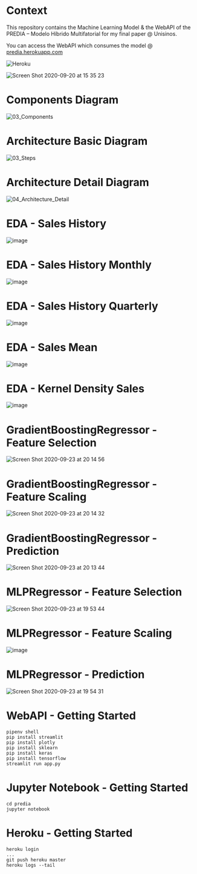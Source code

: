 # Context

This repository contains the Machine Learning Model & the WebAPI of the PREDIA – Modelo Híbrido Multifatorial for my final paper @ Unisinos.

You can access the WebAPI which consumes the model @ [predia.herokuapp.com](https://predia.herokuapp.com/)

![Heroku](https://pyheroku-badge.herokuapp.com/?app=predia&style=flat>)

![Screen Shot 2020-09-20 at 15 35 23](https://user-images.githubusercontent.com/8363610/93719111-e969b680-fb56-11ea-9bab-d94f007c9887.png)

# Components Diagram
![03_Components](https://user-images.githubusercontent.com/8363610/93719289-e0c5b000-fb57-11ea-807e-1e223dad1534.png)

# Architecture Basic Diagram

![03_Steps](https://user-images.githubusercontent.com/8363610/94078669-9e5cd700-fdd4-11ea-980e-6afa44c18601.png)

# Architecture Detail Diagram
![04_Architecture_Detail](https://user-images.githubusercontent.com/8363610/94083241-1fb66880-fdd9-11ea-8326-825508605249.png)

# EDA - Sales History
![image](https://user-images.githubusercontent.com/8363610/94081715-9d787500-fdd5-11ea-89d7-87c1982bfe7a.png)

# EDA - Sales History Monthly

![image](https://user-images.githubusercontent.com/8363610/94081770-be40ca80-fdd5-11ea-8ea0-f6a645617570.png)

# EDA - Sales History Quarterly  

![image](https://user-images.githubusercontent.com/8363610/94081806-d6b0e500-fdd5-11ea-8495-ba39b8b69035.png)

# EDA - Sales Mean
![image](https://user-images.githubusercontent.com/8363610/94081832-ed573c00-fdd5-11ea-8f8d-186141bdd3de.png)

# EDA - Kernel Density Sales
![image](https://user-images.githubusercontent.com/8363610/94081882-0a8c0a80-fdd6-11ea-96ff-5dffd77a4c73.png)

# GradientBoostingRegressor - Feature Selection
![Screen Shot 2020-09-23 at 20 14 56](https://user-images.githubusercontent.com/8363610/94083426-7754d400-fdd9-11ea-99a9-5c7fe8f70524.png)

# GradientBoostingRegressor - Feature Scaling
![Screen Shot 2020-09-23 at 20 14 32](https://user-images.githubusercontent.com/8363610/94083402-660bc780-fdd9-11ea-91b4-99bdc76bbc3a.png)

# GradientBoostingRegressor - Prediction
![Screen Shot 2020-09-23 at 20 13 44](https://user-images.githubusercontent.com/8363610/94083348-48d6f900-fdd9-11ea-8bf9-c8b744eabcca.png)

# MLPRegressor - Feature Selection
![Screen Shot 2020-09-23 at 19 53 44](https://user-images.githubusercontent.com/8363610/94082086-7d958100-fdd6-11ea-87e4-ef787b33151c.png)

# MLPRegressor - Feature Scaling
![image](https://user-images.githubusercontent.com/8363610/94082040-65256680-fdd6-11ea-97e4-332137694491.png)

# MLPRegressor - Prediction
![Screen Shot 2020-09-23 at 19 54 31](https://user-images.githubusercontent.com/8363610/94082131-9a31b900-fdd6-11ea-86e2-dbb7f878dd7f.png)

# WebAPI - Getting Started

```
pipenv shell
pip install streamlit
pip install plotly
pip install sklearn
pip install keras
pip install tensorflow
streamlit run app.py
```

# Jupyter Notebook - Getting Started

```
cd predia
jupyter notebook
```

# Heroku - Getting Started

```
heroku login
...
git push heroku master
heroku logs --tail
```
